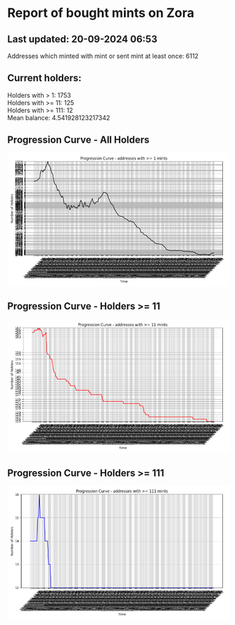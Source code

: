 # Report of bought mints on Zora
## Last updated: 20-09-2024 06:53
Addresses which minted with mint or sent mint at least once: 6112

## Current holders:
Holders with > 1: 1753  
Holders with >= 11: 125  
Holders with >= 111: 12  
Mean balance: 4.541928123217342  

## Progression Curve - All Holders
![addresses with >= 1 mint](progression_curve_all.png)
## Progression Curve - Holders >= 11
![addresses with >= 11 mints](progression_curve_gt_11.png)
## Progression Curve - Holders >= 111
![addresses with >= 111 mints](progression_curve_gt_111.png)
